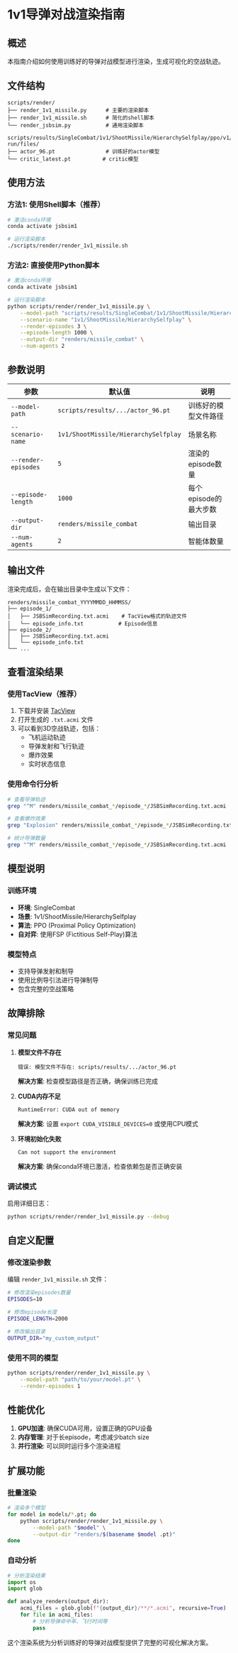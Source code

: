 # 1v1导弹对战渲染指南

## 概述

本指南介绍如何使用训练好的导弹对战模型进行渲染，生成可视化的空战轨迹。

## 文件结构

```
scripts/render/
├── render_1v1_missile.py      # 主要的渲染脚本
├── render_1v1_missile.sh      # 简化的shell脚本
└── render_jsbsim.py           # 通用渲染脚本

scripts/results/SingleCombat/1v1/ShootMissile/HierarchySelfplay/ppo/v1/wandb/latest-run/files/
├── actor_96.pt                # 训练好的actor模型
└── critic_latest.pt          # critic模型
```

## 使用方法

### 方法1: 使用Shell脚本（推荐）

```bash
# 激活conda环境
conda activate jsbsim1

# 运行渲染脚本
./scripts/render/render_1v1_missile.sh
```

### 方法2: 直接使用Python脚本

```bash
# 激活conda环境
conda activate jsbsim1

# 运行渲染脚本
python scripts/render/render_1v1_missile.py \
    --model-path "scripts/results/SingleCombat/1v1/ShootMissile/HierarchySelfplay/ppo/v1/wandb/latest-run/files/actor_96.pt" \
    --scenario-name "1v1/ShootMissile/HierarchySelfplay" \
    --render-episodes 3 \
    --episode-length 1000 \
    --output-dir "renders/missile_combat" \
    --num-agents 2
```

## 参数说明

| 参数 | 默认值 | 说明 |
|------|--------|------|
| `--model-path` | `scripts/results/.../actor_96.pt` | 训练好的模型文件路径 |
| `--scenario-name` | `1v1/ShootMissile/HierarchySelfplay` | 场景名称 |
| `--render-episodes` | `5` | 渲染的episode数量 |
| `--episode-length` | `1000` | 每个episode的最大步数 |
| `--output-dir` | `renders/missile_combat` | 输出目录 |
| `--num-agents` | `2` | 智能体数量 |

## 输出文件

渲染完成后，会在输出目录中生成以下文件：

```
renders/missile_combat_YYYYMMDD_HHMMSS/
├── episode_1/
│   ├── JSBSimRecording.txt.acmi    # TacView格式的轨迹文件
│   └── episode_info.txt           # Episode信息
├── episode_2/
│   ├── JSBSimRecording.txt.acmi
│   └── episode_info.txt
└── ...
```

## 查看渲染结果

### 使用TacView（推荐）

1. 下载并安装 [TacView](https://www.tacview.net/)
2. 打开生成的 `.txt.acmi` 文件
3. 可以看到3D空战轨迹，包括：
   - 飞机运动轨迹
   - 导弹发射和飞行轨迹
   - 爆炸效果
   - 实时状态信息

### 使用命令行分析

```bash
# 查看导弹轨迹
grep "^M" renders/missile_combat_*/episode_*/JSBSimRecording.txt.acmi

# 查看爆炸效果
grep "Explosion" renders/missile_combat_*/episode_*/JSBSimRecording.txt.acmi

# 统计导弹数量
grep "^M" renders/missile_combat_*/episode_*/JSBSimRecording.txt.acmi | wc -l
```

## 模型说明

### 训练环境
- **环境**: SingleCombat
- **场景**: 1v1/ShootMissile/HierarchySelfplay
- **算法**: PPO (Proximal Policy Optimization)
- **自对弈**: 使用FSP (Fictitious Self-Play)算法

### 模型特点
- 支持导弹发射和制导
- 使用比例导引法进行导弹制导
- 包含完整的空战策略

## 故障排除

### 常见问题

1. **模型文件不存在**
   ```
   错误: 模型文件不存在: scripts/results/.../actor_96.pt
   ```
   **解决方案**: 检查模型路径是否正确，确保训练已完成

2. **CUDA内存不足**
   ```
   RuntimeError: CUDA out of memory
   ```
   **解决方案**: 设置 `export CUDA_VISIBLE_DEVICES=0` 或使用CPU模式

3. **环境初始化失败**
   ```
   Can not support the environment
   ```
   **解决方案**: 确保conda环境已激活，检查依赖包是否正确安装

### 调试模式

启用详细日志：
```bash
python scripts/render/render_1v1_missile.py --debug
```

## 自定义配置

### 修改渲染参数

编辑 `render_1v1_missile.sh` 文件：
```bash
# 修改渲染episodes数量
EPISODES=10

# 修改episode长度
EPISODE_LENGTH=2000

# 修改输出目录
OUTPUT_DIR="my_custom_output"
```

### 使用不同的模型

```bash
python scripts/render/render_1v1_missile.py \
    --model-path "path/to/your/model.pt" \
    --render-episodes 1
```

## 性能优化

1. **GPU加速**: 确保CUDA可用，设置正确的GPU设备
2. **内存管理**: 对于长episode，考虑减少batch size
3. **并行渲染**: 可以同时运行多个渲染进程

## 扩展功能

### 批量渲染

```bash
# 渲染多个模型
for model in models/*.pt; do
    python scripts/render/render_1v1_missile.py \
        --model-path "$model" \
        --output-dir "renders/$(basename $model .pt)"
done
```

### 自动分析

```python
# 分析渲染结果
import os
import glob

def analyze_renders(output_dir):
    acmi_files = glob.glob(f"{output_dir}/**/*.acmi", recursive=True)
    for file in acmi_files:
        # 分析导弹命中率、飞行时间等
        pass
```

这个渲染系统为分析训练好的导弹对战模型提供了完整的可视化解决方案。 